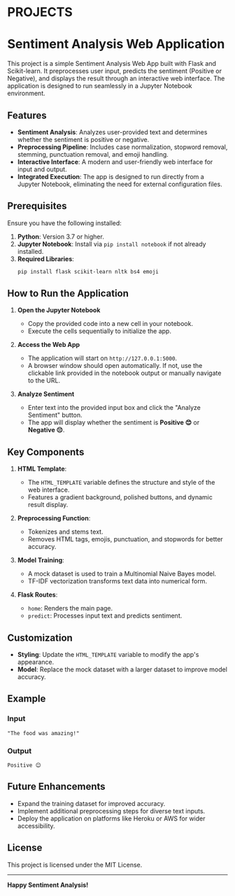 # PROJECTS
# Sentiment Analysis Web Application

This project is a simple Sentiment Analysis Web App built with Flask and Scikit-learn. It preprocesses user input, predicts the sentiment (Positive or Negative), and displays the result through an interactive web interface. The application is designed to run seamlessly in a Jupyter Notebook environment.

## Features

- **Sentiment Analysis**: Analyzes user-provided text and determines whether the sentiment is positive or negative.
- **Preprocessing Pipeline**: Includes case normalization, stopword removal, stemming, punctuation removal, and emoji handling.
- **Interactive Interface**: A modern and user-friendly web interface for input and output.
- **Integrated Execution**: The app is designed to run directly from a Jupyter Notebook, eliminating the need for external configuration files.

## Prerequisites

Ensure you have the following installed:

1. **Python**: Version 3.7 or higher.
2. **Jupyter Notebook**: Install via `pip install notebook` if not already installed.
3. **Required Libraries**:
   ```bash
   pip install flask scikit-learn nltk bs4 emoji
   ```

## How to Run the Application

1. **Open the Jupyter Notebook**
   - Copy the provided code into a new cell in your notebook.
   - Execute the cells sequentially to initialize the app.

2. **Access the Web App**
   - The application will start on `http://127.0.0.1:5000`.
   - A browser window should open automatically. If not, use the clickable link provided in the notebook output or manually navigate to the URL.

3. **Analyze Sentiment**
   - Enter text into the provided input box and click the "Analyze Sentiment" button.
   - The app will display whether the sentiment is **Positive 😊** or **Negative 😔**.

## Key Components

1. **HTML Template**:
   - The `HTML_TEMPLATE` variable defines the structure and style of the web interface.
   - Features a gradient background, polished buttons, and dynamic result display.

2. **Preprocessing Function**:
   - Tokenizes and stems text.
   - Removes HTML tags, emojis, punctuation, and stopwords for better accuracy.

3. **Model Training**:
   - A mock dataset is used to train a Multinomial Naive Bayes model.
   - TF-IDF vectorization transforms text data into numerical form.

4. **Flask Routes**:
   - `home`: Renders the main page.
   - `predict`: Processes input text and predicts sentiment.

## Customization

- **Styling**: Update the `HTML_TEMPLATE` variable to modify the app's appearance.
- **Model**: Replace the mock dataset with a larger dataset to improve model accuracy.

## Example

### Input
```
"The food was amazing!"
```

### Output
```
Positive 😊
```

## Future Enhancements

- Expand the training dataset for improved accuracy.
- Implement additional preprocessing steps for diverse text inputs.
- Deploy the application on platforms like Heroku or AWS for wider accessibility.

## License

This project is licensed under the MIT License.

---
**Happy Sentiment Analysis!**

